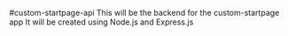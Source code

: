 #custom-startpage-api
This will be the backend for the custom-startpage app
It will be created using Node.js and Express.js